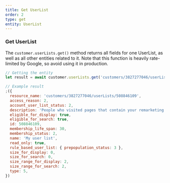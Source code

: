 ```yaml
---
title: Get UserList
order: 2
type: get
entity: UserList
---
```


### Get UserList

The `customer.userLists.get()` method returns all fields for one UserList, as well as all other entities related to it. Note that this function is heavily rate-limited by Google, so avoid using it in production.

```javascript
// Getting the entity
let result = await customer.userLists.get('customers/3827277046/userLists/508846109')
```

```javascript
// Example result
;({
  resource_name: 'customers/3827277046/userLists/508846109',
  access_reason: 2,
  account_user_list_status: 2,
  description: 'People who visited pages that contain your remarketing tags',
  eligible_for_display: true,
  eligible_for_search: true,
  id: 508846109,
  membership_life_span: 30,
  membership_status: 2,
  name: 'My user list',
  read_only: true,
  rule_based_user_list: { prepopulation_status: 3 },
  size_for_display: 0,
  size_for_search: 0,
  size_range_for_display: 2,
  size_range_for_search: 2,
  type: 5,
})
```
